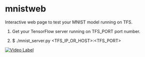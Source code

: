 # mnistweb
Interactive web page to test your MNIST model running on TFS.

1. Get your TensorFlow server running on TFS_PORT port number.

2. $ ./mnist_server.py <TFS_IP_OR_HOST>:<TFS_PORT> <PORT>

[![Video Label](http://img.youtube.com/vi/EVQ8BmZpLyQ/0.jpg)](https://youtu.be/EVQ8BmZpLyQ?t=0s)
